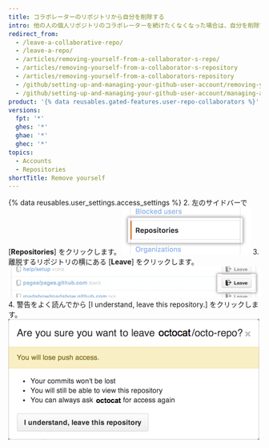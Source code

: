 ```yaml
---
title: コラボレーターのリポジトリから自分を削除する
intro: 他の人の個人リポジトリのコラボレーターを続けたくなくなった場合は、自分を削除できます。
redirect_from:
  - /leave-a-collaborative-repo/
  - /leave-a-repo/
  - /articles/removing-yourself-from-a-collaborator-s-repo/
  - /articles/removing-yourself-from-a-collaborator-s-repository
  - /articles/removing-yourself-from-a-collaborators-repository
  - /github/setting-up-and-managing-your-github-user-account/removing-yourself-from-a-collaborators-repository
  - /github/setting-up-and-managing-your-github-user-account/managing-access-to-your-personal-repositories/removing-yourself-from-a-collaborators-repository
product: '{% data reusables.gated-features.user-repo-collaborators %}'
versions:
  fpt: '*'
  ghes: '*'
  ghae: '*'
  ghec: '*'
topics:
  - Accounts
  - Repositories
shortTitle: Remove yourself
---
```


{% data reusables.user_settings.access_settings %}
2. 左のサイドバーで [**Repositories**] をクリックします。 ![[Repositories] タブ](/assets/images/help/settings/settings-sidebar-repositories.png)
3. 離脱するリポジトリの横にある [**Leave**] をクリックします。 ![[Leave] ボタン](/assets/images/help/repository/repo-leave.png)
4. 警告をよく読んでから [I understand, leave this repository.] をクリックします。 ![本当に離脱してよいか確認を促すダイアログボックス](/assets/images/help/repository/repo-leave-confirmation.png)

